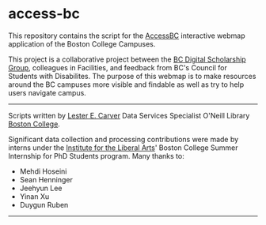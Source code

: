 # access-bc

This repository contains the script for the [AccessBC](https://bcdigschol.github.io/accessbc/) interactive webmap application of the Boston College Campuses.

This project is a collaborative project between the [BC Digital Scholarship Group](https://ds.bc.edu/), colleagues in Facilities, and feedback from BC's Council for Students with Disabilites. The purpose of this webmap is to make resources around the BC campuses more visible and findable as well as try to help users navigate campus.

---

Scripts written by
[Lester E. Carver](mailto:carverle@bc.edu)
Data Services Specialist
O'Neill Library
[Boston College](https://bc.edu). 

Significant data collection and processing contributions were made by interns under the [Institute for the Liberal Arts](https://www.bc.edu/content/bc-web/academics/sites/ila.html)' Boston College Summer Internship for PhD Students program. Many thanks to:
- Mehdi Hoseini
- Sean Henninger
- Jeehyun Lee
- Yinan Xu
- Duygun Ruben

---